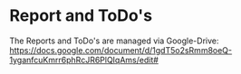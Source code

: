 # Report and ToDo's

The Reports and ToDo's are managed via Google-Drive:
https://docs.google.com/document/d/1gdT5o2sRmm8oeQ-1yganfcuKmrr6phRcJR6PlQIqAms/edit#
